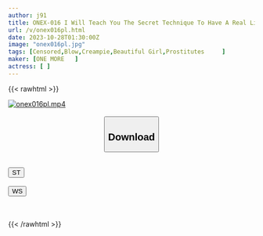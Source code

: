 ```yaml
---
author: j91
title: ONEX-016 I Will Teach You The Secret Technique To Have A Real Live Performance With A Super Cute Prostitute At A Delivery Health Service Where Real Sex Is Absolutely Prohibited! Very Popular And Buzzing! Too Radical Customs Investigation Team! Clipping Summary Video Vol.01
url: /v/onex016pl.html
date: 2023-10-28T01:30:00Z
image: "onex016pl.jpg"
tags: [Censored,Blow,Creampie,Beautiful Girl,Prostitutes	 ]
maker: [ONE MORE   ]
actress: [ ]
---
```



{{< rawhtml >}}

<div class="video" data-videoid="wVWrWaRQ7pHJKg0">
    <a href="javascript:;">
        <img src="https://my.j91.asia/v/onex016pl.jpg" width="WIDTH" height="HEIGHT" alt="onex016pl.mp4" loading="lazy">
    </a>
</div>

<script type="text/javascript" src="https://j91.asia/asset/on-demand-st.js"></script>

<br>
  <link rel="stylesheet" href="https://j91.asia/asset/bs5.css">
  
  <center>
  <button class="btn btn-primary" type="button" data-bs-toggle="collapse" data-bs-target=".multi-collapse" aria-expanded="false" aria-controls="multiCollapseExample1 multiCollapseExample2"><h2>Download</h2></button></center>
</p>
<div class="row">
  <div class="col">
    <div class="collapse multi-collapse" id="multiCollapseExample1">
      <div class="card card-body">
	      	      <br>
<div class="buttons">  
<a href="https://streamtape.to/v/wVWrWaRQ7pHJKg0"><button class="btn-hover color-3"><i class="fa fa-download"></i> ST</button></a></div>
    </div>
  </div>
</div>
  <div class="col">
    <div class="collapse multi-collapse" id="multiCollapseExample2">
      <div class="card card-body">
	      <br>
<div class="buttons">
    <a href="https://wolfstream.tv/vuod6zdiyms4"><button class="btn-hover color-9"><i class="fa fa-download"></i> WS</button></a></div>
<br><br>
      </div>
    </div>
  </div>
</div>

{{< /rawhtml >}}